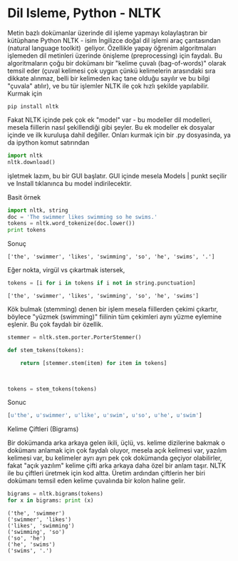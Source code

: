 # Dil Isleme, Python - NLTK

Metin bazlı dokümanlar üzerinde dil işleme yapmayı kolaylaştıran bir
kütüphane Python NLTK - isim İngilizce doğal dil işlemi araç
çantasından (natural language toolkit)  geliyor. Özellikle yapay
öğrenim algoritmaları işlemeden dil metinleri üzerinde önişleme
(preprocessing) için faydalı. Bu algoritmaların çoğu bir dokümanı bir
"kelime çuvalı (bag-of-words)" olarak temsil eder (çuval kelimesi çok
uygun çünkü kelimelerin arasındaki sıra dikkate alınmaz, belli bir
kelimeden kaç tane olduğu sayılır ve bu bilgi "çuvala" atılır), ve bu
tür işlemler NLTK ile çok hızlı şekilde yapılabilir. Kurmak için

```
pip install nltk
```

Fakat NLTK içinde pek çok ek "model" var - bu modeller dil modelleri,
mesela fiillerin nasıl şekillendiği gibi şeyler. Bu ek modeller ek
dosyalar içinde ve ilk kuruluşa dahil değiller. Onları kurmak için bir
.py dosyasinda, ya da ipython komut satırından

```python
import nltk
nltk.download()
```

işletmek lazım, bu bir GUI başlatır. GUI içinde mesela Models | punkt
seçilir ve Install tıklanınca bu model indirilecektir.

Basit örnek

```python
import nltk, string
doc = 'The swimmer likes swimming so he swims.'
tokens = nltk.word_tokenize(doc.lower())
print tokens
```

Sonuç

```
['the', 'swimmer', 'likes', 'swimming', 'so', 'he', 'swims', '.']
```


Eğer nokta, virgül vs çıkartmak istersek,

```python
tokens = [i for i in tokens if i not in string.punctuation]
```

```
['the', 'swimmer', 'likes', 'swimming', 'so', 'he', 'swims']
```

Kök bulmak (stemming) denen bir işlem mesela fiillerden çekimi
çıkartır, böylece "yüzmek (swimming)" fiilinin tüm çekimleri aynı
yüzme eylemine eşlenir. Bu çok faydalı bir özellik. 

```python
stemmer = nltk.stem.porter.PorterStemmer()

def stem_tokens(tokens):

    return [stemmer.stem(item) for item in tokens]

    

tokens = stem_tokens(tokens)    
```

Sonuc

```python
[u'the', u'swimmer', u'like', u'swim', u'so', u'he', u'swim']
```

Kelime Çiftleri (Bigrams)

Bir dokümanda arka arkaya gelen ikili, üçlü, vs. kelime dizilerine
bakmak o dokümanı anlamak için çok faydalı oluyor, mesela açık
kelimesi var, yazılım kelimesi var, bu kelimeler ayrı ayrı pek çok
dokümanda geçiyor olabilirler, fakat "açık yazılım" kelime çifti arka
arkaya daha özel bir anlam taşır. NLTK ile bu çiftleri üretmek için
kod altta. Üretim ardından çiftlerin her biri dokümanı temsil eden
kelime çuvalında bir kolon haline gelir.

```python
bigrams = nltk.bigrams(tokens)
for x in bigrams: print (x)
```

```
('the', 'swimmer')
('swimmer', 'likes')
('likes', 'swimming')
('swimming', 'so')
('so', 'he')
('he', 'swims')
('swims', '.')
```








